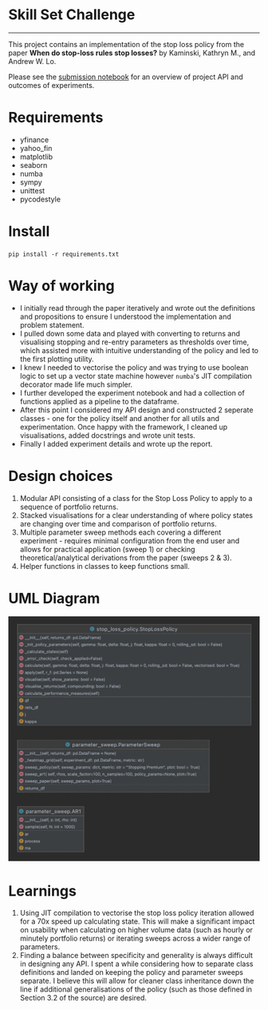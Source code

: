 # Skill Set Challenge
---

This project contains an implementation of the stop loss policy from the paper **When do stop-loss rules stop losses?** by Kaminski, Kathryn M., and Andrew W. Lo. 

Please see the [submission notebook](./Submission.ipynb) for an overview of project API and outcomes of experiments.

# Requirements
* yfinance
* yahoo_fin
* matplotlib
* seaborn
* numba
* sympy
* unittest
* pycodestyle

# Install
`pip install -r requirements.txt`

# Way of working
* I initially read through the paper iteratively and wrote out the definitions and propositions to ensure I understood the implementation and problem statement.
* I pulled down some data and played with converting to returns and visualising stopping and re-entry parameters as thresholds over time, which assisted more with intuitive understanding of the policy and led to the first plotting utility.
* I knew I needed to vectorise the policy and was trying to use boolean logic to set up a vector state machine however `numba`'s JIT compilation decorator made life much simpler.
* I further developed the experiment notebook and had a collection of functions applied as a pipeline to the dataframe.
* After this point I considered my API design and constructed 2 seperate classes - one for the policy itself and another for all utils and experimentation. Once happy with the framework, I cleaned up visualisations, added docstrings and wrote unit tests.
* Finally I added experiment details and wrote up the report.

# Design choices
1. Modular API consisting of a class for the Stop Loss Policy to apply to a sequence of portfolio returns.
2. Stacked visualisations for a clear understanding of where policy states are changing over time and comparison of portfolio returns.
3. Multiple parameter sweep methods each covering a different experiment - requires minimal configuration from the end user and allows for practical application (sweep 1) or checking theoretical/analytical derivations from the paper (sweeps 2 & 3).
4. Helper functions in classes to keep functions small.

# UML Diagram
![UML Diagram](images/uml.png)

# Learnings
1. Using JIT compilation to vectorise the stop loss policy iteration allowed for a 70x speed up calculating state. This will make a significant impact on usability when calculating on higher volume data (such as hourly or minutely portfolio returns) or iterating sweeps across a wider range of parameters.
2. Finding a balance between specificity and generality is always difficult in designing any API. I spent a while considering how to separate class definitions and landed on keeping the policy and parameter sweeps separate. I believe this will allow for cleaner class inheritance down the line if additional generalisations of the policy (such as those defined in Section 3.2 of the source) are desired.